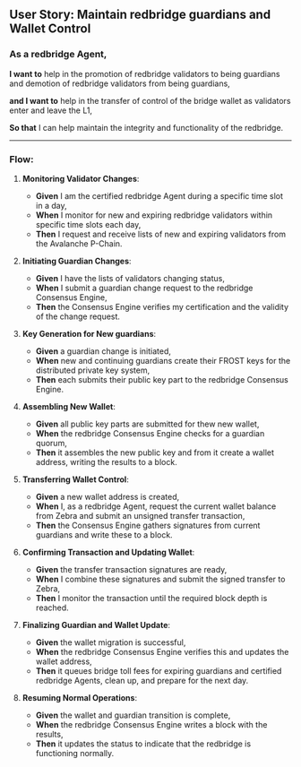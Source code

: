 ## **User Story: Maintain redbridge guardians and Wallet Control**

### **As** a redbridge Agent,

**I want to** help in the promotion of redbridge validators to being guardians and demotion of redbridge validators from being guardians,

**and I want to** help in the transfer of control of the bridge wallet as validators enter and leave the L1,

**So that** I can help maintain the integrity and functionality of the redbridge.

---

### **Flow**:

1. **Monitoring Validator Changes**:
    - **Given** I am the certified redbridge Agent during a specific time slot in a day,
    - **When** I monitor for new and expiring redbridge validators within specific time slots each day,
    - **Then** I request and receive lists of new and expiring validators from the Avalanche P-Chain.

2. **Initiating Guardian Changes**:
    - **Given** I have the lists of validators changing status,
    - **When** I submit a guardian change request to the redbridge Consensus Engine,
    - **Then** the Consensus Engine verifies my certification and the validity of the change request.

3. **Key Generation for New guardians**:
    - **Given** a guardian change is initiated,
    - **When** new and continuing guardians create their FROST keys for the distributed private key system,
    - **Then** each submits their public key part to the redbridge Consensus Engine.

4. **Assembling New Wallet**:
    - **Given** all public key parts are submitted for thew new wallet,
    - **When** the redbridge Consensus Engine checks for a guardian quorum,
    - **Then** it assembles the new public key and from it create a wallet address, writing the results to a block.

5. **Transferring Wallet Control**:
    - **Given** a new wallet address is created,
    - **When** I, as a redbridge Agent, request the current wallet balance from Zebra and submit an unsigned transfer transaction,
    - **Then** the Consensus Engine gathers signatures from current guardians and write these to a block.

6. **Confirming Transaction and Updating Wallet**:
    - **Given** the transfer transaction signatures are ready,
    - **When** I combine these signatures and submit the signed transfer to Zebra,
    - **Then** I monitor the transaction until the required block depth is reached.

7. **Finalizing Guardian and Wallet Update**:
    - **Given** the wallet migration is successful,
    - **When** the redbridge Consensus Engine verifies this and updates the wallet address,
    - **Then** it queues bridge toll fees for expiring guardians and certified redbridge Agents, clean up, and prepare for the next day.

8. **Resuming Normal Operations**:
    - **Given** the wallet and guardian transition is complete,
    - **When** the redbridge Consensus Engine writes a block with the results,
    - **Then** it updates the status to indicate that the redbridge is functioning normally.

